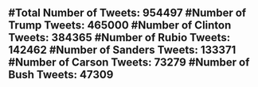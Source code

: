 #Total Number of Tweets: 954497 
#Number of Trump Tweets: 465000
#Number of Clinton Tweets: 384365
#Number of Rubio Tweets: 142462
#Number of Sanders Tweets: 133371
#Number of Carson Tweets: 73279
#Number of Bush Tweets: 47309
---
